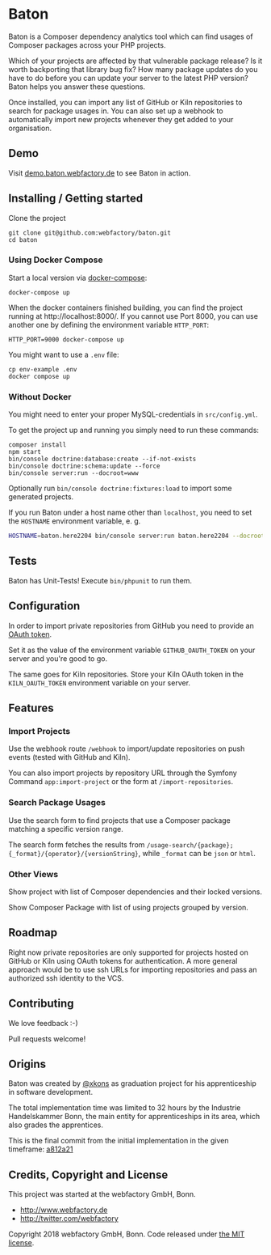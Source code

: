 # Baton

Baton is a Composer dependency analytics tool which can find usages of Composer packages across your PHP projects.

Which of your projects are affected by that vulnerable package release? Is it worth backporting that library bug fix?
How many package updates do you have to do before you can update your server to the latest PHP version? Baton helps you
answer these questions.

Once installed, you can import any list of GitHub or Kiln repositories to search for package usages in. You can also
set up a webhook to automatically import new projects whenever they get added to your organisation.

## Demo

Visit [demo.baton.webfactory.de](https://demo.baton.webfactory.de) to see Baton in action.

## Installing / Getting started

Clone the project

    git clone git@github.com:webfactory/baton.git
    cd baton

### Using Docker Compose

Start a local version via [docker-compose](https://docs.docker.com/compose/):

    docker-compose up

When the docker containers finished building, you can find the project running at http://localhost:8000/.
If you cannot use Port 8000, you can use another one by defining the environment variable `HTTP_PORT`:

    HTTP_PORT=9000 docker-compose up

You might want to use a `.env` file:

    cp env-example .env
    docker compose up

### Without Docker

You might need to enter your proper MySQL-credentials in `src/config.yml`.

To get the project up and running you simply need to run these commands:

    composer install
    npm start
    bin/console doctrine:database:create --if-not-exists
    bin/console doctrine:schema:update --force
    bin/console server:run --docroot=www

Optionally run `bin/console doctrine:fixtures:load` to import some generated projects.

If you run Baton under a host name other than `localhost`, you need to set the `HOSTNAME` environment variable, e. g. 

```bash
HOSTNAME=baton.here2204 bin/console server:run baton.here2204 --docroot=www
```

## Tests

Baton has Unit-Tests! Execute `bin/phpunit` to run them.

## Configuration

In order to import private repositories from GitHub you need to provide an [OAuth token](https://help.github.com/articles/creating-a-personal-access-token-for-the-command-line/).

Set it as the value of the environment variable `GITHUB_OAUTH_TOKEN` on your server and you're good to go.

The same goes for Kiln repositories. Store your Kiln OAuth token in the `KILN_OAUTH_TOKEN` environment variable on your server.

## Features

### Import Projects

Use the webhook route `/webhook` to import/update repositories on push events (tested with GitHub and Kiln).

You can also import projects by repository URL through the Symfony Command `app:import-project` or the form at `/import-repositories`.

### Search Package Usages

Use the search form to find projects that use a Composer package matching a specific version range.

The search form fetches the results from `/usage-search/{package};{_format}/{operator}/{versionString}`,
while `_format` can be `json` or `html`.

### Other Views

Show project with list of Composer dependencies and their locked versions.

Show Composer Package with list of using projects grouped by version.

## Roadmap

Right now private repositories are only supported for projects hosted on GitHub or Kiln using OAuth tokens for authentication.
A more general approach would be to use ssh URLs for importing repositories and pass an authorized ssh identity to the VCS.

## Contributing

We love feedback :-)

Pull requests welcome!

## Origins

Baton was created by [@xkons](https://github.com/xkons) as graduation project for his apprenticeship in software development.

The total implementation time was limited to 32 hours by the Industrie Handelskammer Bonn, the main entity for apprenticeships in its area, which also grades the apprentices.

This is the final commit from the initial implementation in the given timeframe: [a812a21](https://github.com/webfactory/baton/commit/a812a21)

## Credits, Copyright and License

This project was started at the webfactory GmbH, Bonn.

- <http://www.webfactory.de>
- <http://twitter.com/webfactory>

Copyright 2018 webfactory GmbH, Bonn. Code released under [the MIT license](LICENSE).
